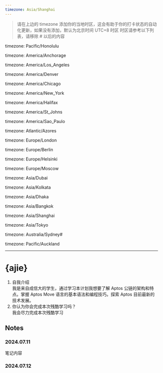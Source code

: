 ```yaml
---
timezone: Asia/Shanghai
---
```


> 请在上边的 timezone 添加你的当地时区，这会有助于你的打卡状态的自动化更新，如果没有添加，默认为北京时间 UTC+8 时区
> 时区请参考以下列表，请移除 # 以后的内容

timezone: Pacific/Honolulu 

timezone: America/Anchorage 

timezone: America/Los_Angeles 

timezone: America/Denver 

timezone: America/Chicago 

timezone: America/New_York 

timezone: America/Halifax 

timezone: America/St_Johns 

timezone: America/Sao_Paulo 

timezone: Atlantic/Azores 

timezone: Europe/London 

timezone: Europe/Berlin 

timezone: Europe/Helsinki 

timezone: Europe/Moscow 

timezone: Asia/Dubai 

timezone: Asia/Kolkata 

timezone: Asia/Dhaka 

timezone: Asia/Bangkok 

timezone: Asia/Shanghai 

timezone: Asia/Tokyo 

timezone: Australia/Sydney#

timezone: Pacific/Auckland 

---

# {ajie}

1. 自我介绍  
我是来自成信大的学生，通过学习本计划我想要了解 Aptos 公链的架构和特点。掌握 Aptos Move 语言的基本语法和编程技巧。探索 Aptos 目前最新的技术发展。
3. 你认为你会完成本次残酷学习吗？  
我会尽力完成本次残酷学习
## Notes

<!-- Content_START -->

### 2024.07.11

笔记内容

### 2024.07.12

<!-- Content_END -->
